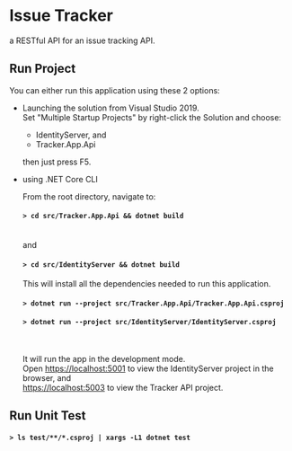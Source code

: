 # Issue Tracker 
a RESTful API for an issue tracking API.

## Run Project
You can either run this application using these 2 options:

- Launching the solution from Visual Studio 2019. <br>Set "Multiple Startup Projects" by right-click the Solution and choose:
  - IdentityServer, and
  - Tracker.App.Api

  then just press F5.

- using .NET Core CLI

  From the root directory, navigate to:
  #### `> cd src/Tracker.App.Api && dotnet build` 
  <br>and

  #### `> cd src/IdentityServer && dotnet build`

  This will install all the dependencies needed to run this application.<br>

  #### `> dotnet run --project src/Tracker.App.Api/Tracker.App.Api.csproj`
  #### `> dotnet run --project src/IdentityServer/IdentityServer.csproj`
  <br>

  It will run the app in the development mode.<br>
Open [https://localhost:5001](https://localhost:5001) to view the IdentityServer project in the browser, and <br>
[https://localhost:5003](https://localhost:5003) to view the Tracker API project.

## Run Unit Test
#### `> ls test/**/*.csproj | xargs -L1 dotnet test`